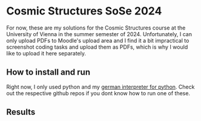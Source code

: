 # Cosmic Structures SoSe 2024
For now, these are my solutions for the Cosmic Structures course at the University of Vienna in the summer semester of 2024. Unfortunately, I can only upload PDFs to Moodle's upload area and I find it a bit impractical to screenshot coding tasks and upload them as PDFs, which is why I would like to upload it here separately.
## How to install and run
Right now, I only used python and my [german interpreter for python](https://github.com/actopozipc/German-Python-Interpreter). Check out the respective github repos if you dont know how to run one of these.
## Results
